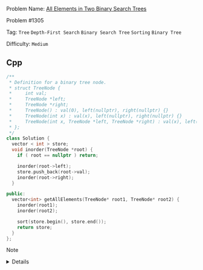 Problem Name: [All Elements in Two Binary Search Trees](https://leetcode.com/problems/all-elements-in-two-binary-search-trees/description/)

Problem #1305

Tag: `Tree` `Depth-First Search` `Binary Search Tree` `Sorting` `Binary Tree`

Difficulty: `Medium`

## Cpp

```cpp
/**
 * Definition for a binary tree node.
 * struct TreeNode {
 *     int val;
 *     TreeNode *left;
 *     TreeNode *right;
 *     TreeNode() : val(0), left(nullptr), right(nullptr) {}
 *     TreeNode(int x) : val(x), left(nullptr), right(nullptr) {}
 *     TreeNode(int x, TreeNode *left, TreeNode *right) : val(x), left(left), right(right) {}
 * };
 */
class Solution {
  vector < int > store;
  void inorder(TreeNode *root) {
    if ( root == nullptr ) return;

    inorder(root->left);
    store.push_back(root->val);
    inorder(root->right);
  }

public:
  vector<int> getAllElements(TreeNode* root1, TreeNode* root2) {
    inorder(root1);
    inorder(root2);

    sort(store.begin(), store.end());
    return store;
  }
};
```

> [!NOTE]
>
> <details>
>   <li>Use inorder traversal for both <code>root1</code> & <code>root2</code></li>
>  <li>And store the value of the nodes in the <code>vector</code></li>
>  <li>Sort the <code>vector</code> & return</li>
> </details>
